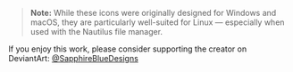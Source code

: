 > **Note:** While these icons were originally designed for Windows and macOS, they are particularly well-suited for Linux — especially when used with the Nautilus file manager.

If you enjoy this work, please consider supporting the creator on DeviantArt: [@SapphireBlueDesigns](https://www.deviantart.com/sapphirebluedesigns)